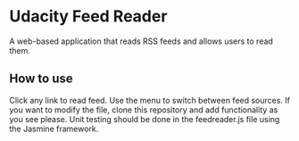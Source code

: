 # Udacity Feed Reader
A web-based application that reads RSS feeds and allows users to read them.

## How to use
Click any link to read feed.
Use the menu to switch between feed sources.
If you want to modify the file, clone this repository and add functionality as you see please. Unit testing should be done in the feedreader.js file using the Jasmine framework.
